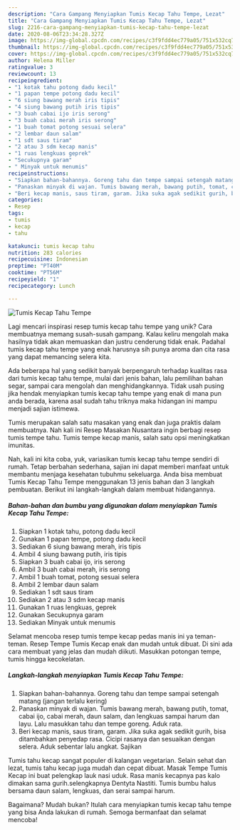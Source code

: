 ```yaml
---
description: "Cara Gampang Menyiapkan Tumis Kecap Tahu Tempe, Lezat"
title: "Cara Gampang Menyiapkan Tumis Kecap Tahu Tempe, Lezat"
slug: 2216-cara-gampang-menyiapkan-tumis-kecap-tahu-tempe-lezat
date: 2020-08-06T23:34:28.327Z
image: https://img-global.cpcdn.com/recipes/c3f9fdd4ec779a05/751x532cq70/tumis-kecap-tahu-tempe-foto-resep-utama.jpg
thumbnail: https://img-global.cpcdn.com/recipes/c3f9fdd4ec779a05/751x532cq70/tumis-kecap-tahu-tempe-foto-resep-utama.jpg
cover: https://img-global.cpcdn.com/recipes/c3f9fdd4ec779a05/751x532cq70/tumis-kecap-tahu-tempe-foto-resep-utama.jpg
author: Helena Miller
ratingvalue: 3
reviewcount: 13
recipeingredient:
- "1 kotak tahu potong dadu kecil"
- "1 papan tempe potong dadu kecil"
- "6 siung bawang merah iris tipis"
- "4 siung bawang putih iris tipis"
- "3 buah cabai ijo iris serong"
- "3 buah cabai merah iris serong"
- "1 buah tomat potong sesuai selera"
- "2 lembar daun salam"
- "1 sdt saus tiram"
- "2 atau 3 sdm kecap manis"
- "1 ruas lengkuas geprek"
- "Secukupnya garam"
- " Minyak untuk menumis"
recipeinstructions:
- "Siapkan bahan-bahannya. Goreng tahu dan tempe sampai setengah matang (jangan terlalu kering)"
- "Panaskan minyak di wajan. Tumis bawang merah, bawang putih, tomat, cabai ijo, cabai merah, daun salam, dan lengkuas sampai harum dan layu. Lalu masukkan tahu dan tempe goreng. Aduk rata."
- "Beri kecap manis, saus tiram, garam. Jika suka agak sedikit gurih, bisa ditambahkan penyedap rasa. Cicipi rasanya dan sesuaikan dengan selera. Aduk sebentar lalu angkat. Sajikan"
categories:
- Resep
tags:
- tumis
- kecap
- tahu

katakunci: tumis kecap tahu 
nutrition: 283 calories
recipecuisine: Indonesian
preptime: "PT40M"
cooktime: "PT56M"
recipeyield: "1"
recipecategory: Lunch

---
```



![Tumis Kecap Tahu Tempe](https://img-global.cpcdn.com/recipes/c3f9fdd4ec779a05/751x532cq70/tumis-kecap-tahu-tempe-foto-resep-utama.jpg)

Lagi mencari inspirasi resep tumis kecap tahu tempe yang unik? Cara membuatnya memang susah-susah gampang. Kalau keliru mengolah maka hasilnya tidak akan memuaskan dan justru cenderung tidak enak. Padahal tumis kecap tahu tempe yang enak harusnya sih punya aroma dan cita rasa yang dapat memancing selera kita.

Ada beberapa hal yang sedikit banyak berpengaruh terhadap kualitas rasa dari tumis kecap tahu tempe, mulai dari jenis bahan, lalu pemilihan bahan segar, sampai cara mengolah dan menghidangkannya. Tidak usah pusing jika hendak menyiapkan tumis kecap tahu tempe yang enak di mana pun anda berada, karena asal sudah tahu triknya maka hidangan ini mampu menjadi sajian istimewa.

Tumis merupakan salah satu masakan yang enak dan juga praktis dalam membuatnya. Nah kali ini Resep Masakan Nusantara ingin berbagi resep tumis tempe tahu. Tumis tempe kecap manis, salah satu opsi meningkatkan imunitas.


Nah, kali ini kita coba, yuk, variasikan tumis kecap tahu tempe sendiri di rumah. Tetap berbahan sederhana, sajian ini dapat memberi manfaat untuk membantu menjaga kesehatan tubuhmu sekeluarga. Anda bisa membuat Tumis Kecap Tahu Tempe menggunakan 13 jenis bahan dan 3 langkah pembuatan. Berikut ini langkah-langkah dalam membuat hidangannya.

<!--inarticleads1-->

##### Bahan-bahan dan bumbu yang digunakan dalam menyiapkan Tumis Kecap Tahu Tempe:

1. Siapkan 1 kotak tahu, potong dadu kecil
1. Gunakan 1 papan tempe, potong dadu kecil
1. Sediakan 6 siung bawang merah, iris tipis
1. Ambil 4 siung bawang putih, iris tipis
1. Siapkan 3 buah cabai ijo, iris serong
1. Ambil 3 buah cabai merah, iris serong
1. Ambil 1 buah tomat, potong sesuai selera
1. Ambil 2 lembar daun salam
1. Sediakan 1 sdt saus tiram
1. Sediakan 2 atau 3 sdm kecap manis
1. Gunakan 1 ruas lengkuas, geprek
1. Gunakan Secukupnya garam
1. Sediakan  Minyak untuk menumis


Selamat mencoba resep tumis tempe kecap pedas manis ini ya teman-teman. Resep Tempe Tumis Kecap enak dan mudah untuk dibuat. Di sini ada cara membuat yang jelas dan mudah diikuti. Masukkan potongan tempe, tumis hingga kecokelatan. 

<!--inarticleads2-->

##### Langkah-langkah menyiapkan Tumis Kecap Tahu Tempe:

1. Siapkan bahan-bahannya. Goreng tahu dan tempe sampai setengah matang (jangan terlalu kering)
1. Panaskan minyak di wajan. Tumis bawang merah, bawang putih, tomat, cabai ijo, cabai merah, daun salam, dan lengkuas sampai harum dan layu. Lalu masukkan tahu dan tempe goreng. Aduk rata.
1. Beri kecap manis, saus tiram, garam. Jika suka agak sedikit gurih, bisa ditambahkan penyedap rasa. Cicipi rasanya dan sesuaikan dengan selera. Aduk sebentar lalu angkat. Sajikan


Tumis tahu kecap sangat populer di kalangan vegetarian. Selain sehat dan lezat, tumis tahu kecap juga mudah dan cepat dibuat. Masak Tempe Tumis Kecap ini buat pelengkap lauk nasi uduk. Rasa manis kecapnya pas kalo dimakan sama gurih.selengkapnya Dentyta Nastiti. Tumis bumbu halus bersama daun salam, lengkuas, dan serai sampai harum. 

Bagaimana? Mudah bukan? Itulah cara menyiapkan tumis kecap tahu tempe yang bisa Anda lakukan di rumah. Semoga bermanfaat dan selamat mencoba!
